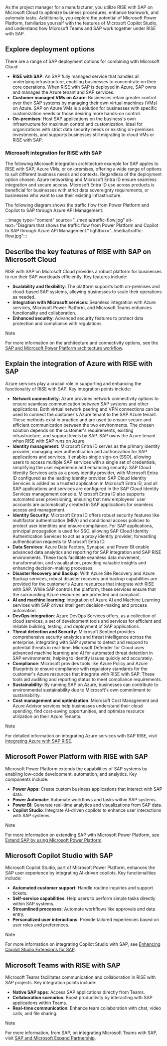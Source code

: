 

As the project manager for a manufacturer, you utilize RISE with SAP on Microsoft Cloud to optimize business procedures, enhance teamwork, and automate tasks. Additionally, you explore the potential of Microsoft Power Platform, familiarize yourself with the features of Microsoft Copilot Studio, and understand how Microsoft Teams and SAP work together under RISE with SAP.

## Explore deployment options

There are a range of SAP deployment options for combining with Microsoft Cloud:

- **RISE with SAP**: An SAP fully managed service that handles all underlying infrastructure, enabling businesses to concentrate on their core operations. When RISE with SAP is deployed in Azure, SAP owns and manages the Azure tenant and SAP services.
- **Customer managed VMs on Azure**: Businesses retain greater control over their SAP systems by managing their own virtual machines (VMs) on Azure. SAP on Azure VMs is a solution for businesses with specific customization needs or those desiring more hands-on control.
- **On-premises**: Host SAP applications on the business's own infrastructure for maximum control and customization. Ideal for organizations with strict data security needs or existing on-premises investments, and supports businesses still migrating to cloud VMs or RISE with SAP.

### Microsoft integration for RISE with SAP

The following Microsoft integration architecture example for SAP apples to RISE with SAP, Azure VMs, or on-premises, offering a wide range of options to suit different business needs and contexts. Regardless of the deployment option chosen, Azure networking and Microsoft Entra ID ensure seamless integration and secure access. Microsoft Entra ID use across products is beneficial for businesses with strict data sovereignty requirements, or businesses who want to use their existing infrastructure.

The following diagram shows the traffic flow from Power Platform and Copilot to SAP through Azure API Management:

:::image type="content" source="../media/traffic-flow.jpg" alt-text="Diagram that shows the traffic flow from Power Platform and Copilot to SAP through Azure API Management." lightbox="../media/traffic-flow.jpg":::

## Describe the key features of RISE with SAP on Microsoft Cloud

RISE with SAP on Microsoft Cloud provides a robust platform for businesses to run their SAP workloads efficiently. Key features include:

- **Scalability and flexibility**: The platform supports both on-premises and cloud-based SAP systems, allowing businesses to scale their operations as needed.
- **Integration with Microsoft services**: Seamless integration with Azure services, Microsoft Power Platform, and Microsoft Teams enhances functionality and collaboration.
- **Enhanced security**: Advanced security features to protect data protection and compliance with regulations.

> [!NOTE]
> For more information on the architecture and connectivity options, see the [SAP and Microsoft Power Platform architecture workflow](/azure/cloud-adoption-framework/scenarios/sap/sap-power-platform-architecture-workflow).

## Explain the integration of Azure with RISE with SAP

Azure services play a crucial role in supporting and enhancing the functionality of RISE with SAP. Key integration points include:

- **Network connectivity**: Azure provides network connectivity options to ensure seamless communication between SAP systems and other applications. Both virtual network peering and VPN connections can be used to connect the customer's Azure tenant to the SAP Azure tenant. These methods exist in practice and are used to ensure secure and efficient communication between the two environments. The chosen solution depends on the customer's requirements, existing infrastructure, and support levels by SAP. SAP owns the Azure tenant when RISE with SAP runs on Azure.
- **Identity management**: Microsoft Entra ID serves as the primary identity provider, managing user authentication and authorization for SAP applications and services. It enables single sign-on (SSO), allowing users to access multiple SAP services with a single set of credentials, simplifying the user experience and enhancing security. SAP Cloud Identity Services acts as a proxy identity provider, with Microsoft Entra ID configured as the leading identity provider. SAP Cloud Identity Services is added as a trusted application in Microsoft Entra ID, and all SAP applications and services are configured in the SAP Cloud Identity Services management console. Microsoft Entra ID also supports automated user provisioning, ensuring that new employees' user accounts are automatically created in SAP applications for seamless access and management.
- **Identity Security**: Microsoft Entra ID offers robust security features like multifactor authentication (MFA) and conditional access policies to protect user identities and ensure compliance. For SAP applications, principal propagation is used for SSO, allowing SAP Cloud Identity Authentication Services to act as a proxy identity provider, forwarding authentication requests to Microsoft Entra ID.
- **Data Services**: Azure Data Factory, Synapse, and Power BI enable advanced data analytics and reporting for SAP integration and SAP RISE environments. These tools facilitate seamless data movement, transformation, and visualization, providing valuable insights and enhancing decision-making processes.
- **Disaster Recovery and Backup**: With Azure Site Recovery and Azure Backup services, robust disaster recovery and backup capabilities are provided for the customer's Azure resources that integrate with RISE with SAP. While SAP controls the platform, these services ensure that the surrounding Azure resources are protected and compliant.
- **AI and machine learning**: Integration of Azure AI and Machine Learning services with SAP drives intelligent decision-making and process automation.
- **DevOps integration**: Azure DevOps Services offers, as a collection of cloud services, a set of development tools and services for efficient and reliable building, testing, and deployment of SAP applications.
- **Threat detection and Security**: Microsoft Sentinel provides comprehensive security analytics and threat intelligence across the enterprise, integrating with SAP systems to detect and respond to potential threats in real-time. Microsoft Defender for Cloud uses advanced machine learning and AI for automated threat detection in SAP environments, helping to identify issues quickly and accurately.
- **Compliance**: Microsoft provides tools like Azure Policy and Azure Blueprints to ensure compliance with regulatory standards for the customer's Azure resources that integrate with RISE with SAP. These tools aid auditing and reporting status to meet compliance requirements.
- **Sustainability**: By running SAP on Azure, businesses can contribute to environmental sustainability due to Microsoft's own commitment to sustainability.
- **Cost management and optimization**: Microsoft Cost Management and Azure Advisor services help businesses understand their cloud spending, find cost-saving opportunities, and optimize resource utilization on their Azure Tenants.

> [!NOTE]
> For detailed information on integrating Azure services with SAP RISE, visit [Integrating Azure with SAP RISE](/azure/sap/workloads/rise-integration).

## Microsoft Power Platform with RISE with SAP

Microsoft Power Platform extends the capabilities of SAP systems by enabling low-code development, automation, and analytics. Key components include:

- **Power Apps**: Create custom business applications that interact with SAP data.
- **Power Automate**: Automate workflows and tasks within SAP systems.
- **Power BI**: Generate real-time analytics and visualizations from SAP data.
- **Copilot Studio**: Integrate AI-driven copilots to enhance user interactions with SAP systems.

> [!NOTE]
> For more information on extending SAP with Microsoft Power Platform, see [Extend SAP by using Microsoft Power Platform](/azure/cloud-adoption-framework/scenarios/sap/sap-power-platform-fundamental).

## Microsoft Copilot Studio with SAP

Microsoft Copilot Studio, part of Microsoft Power Platform, enhances the SAP user experience by integrating AI-driven copilots. Key functionalities include:

- **Automated customer support**: Handle routine inquiries and support tickets.
- **Self-service capabilities**: Help users to perform simple tasks directly within SAP systems.
- **Streamlined processes**: Automate workflows like approvals and data entry.
- **Personalized user interactions**: Provide tailored experiences based on user roles and preferences.

> [!NOTE]
> For more information on integrating Copilot Studio with SAP, see [Enhancing Copilot Studio Extensions for SAP](https://techcommunity.microsoft.com/t5/running-sap-applications-on-the/enhancing-copilot-studio-extensions-for-sap-by-using-adaptive/ba-p/4187096).

## Microsoft Teams with RISE with SAP

Microsoft Teams facilitates communication and collaboration in RISE with SAP projects. Key integration points include:

- **Native SAP apps**: Access SAP applications directly from Teams.
- **Collaboration scenarios**: Boost productivity by interacting with SAP applications within Teams.
- **Real-time communication**: Enhance team collaboration with chat, video calls, and file sharing.

> [!NOTE]
> For more information, from SAP, on integrating Microsoft Teams with SAP, visit [SAP and Microsoft Expand Partnership](https://help.sap.com/docs/SAP_S4HANA_CLOUD/0f69f8fb28ac4bf48d2b57b9637e81fa/257ec7408db6420682462cd1d000e744.html).
